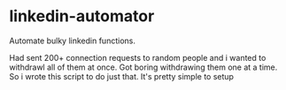 # linkedin-automator
Automate bulky linkedin functions.

Had sent 200+ connection requests to random people and i wanted to withdrawl all of them at once. Got boring withdrawing them one at a time. So i wrote this script to do just that. It's pretty simple to setup
